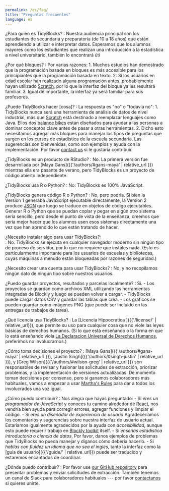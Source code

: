 ```yaml
---
permalink: /es/faq/
title: "Preguntas frecuentes"
language: es
---
```


¿Para quién es TidyBlocks?
:   Nuestra audiencia principal son los estudiantes de secundaria y preparatoria
    (de 10 a 18 años) que están aprendiendo a utilizar e interpretar datos.
    Esperamos que los alumnos mayores como los estudiantes que realizan una
    introducción a la estadística a nivel universitario, también lo encontrará
    úti

¿Por qué bloques?
:   Por varias razones:
    1.  Muchos estudios han demostrado que la programación basada en bloques es
        más accesible para los principiantes que la programación basada en texto.
    2.  Si los usuarios en edad escolar han realizado alguna programación
        antes, probablemente hayan utilizado [Scratch](http://scratch.mit.edu),
        por lo que la interfaz del bloque ya les resultará familiar.
    3.  Igual de importante, la interfaz ya será familiar para sus profesores.

¿Puede TidyBlocks hacer [cosa]?
:   La respuesta es "no" o "todavía no":
    1.  TidyBlocks nunca será una herramienta de análisis de datos de nivel
        industrial, más que [Scratch](http://scratch.mit.edu) está destinado a
        reemplazar lenguajes como Java.  Ellos dos [balance
        bikes](https://en.wikipedia.org/wiki/Balance_bicycle) estan diseñados
        para ayudar a las personas a dominar conceptos clave antes de pasar a
        otras herramientas.
    2.  Dicho esto necesitamos agregar más bloques para manejar los tipos de
        preguntas que surgen en los cursos de estadística de la escuela
        secundaria.  Las sugerencias son bienvenidas, como son ejemplos y ayuda
        con la implementación.  Por favor [contact us](mailto:{{site.email}}) si
        le gustaría contribuir.

¿TidyBlocks es un producto de RStudio?
:   No.
    La primera versión fue desarrollada por [Maya Gans]({{'/authors/#gans-maya' | relative_url }})
    mientras ella era pasante de verano, pero TidyBlocks es un proyecto de código abierto independiente.

¿TidyBlocks usa R o Python?
:   No: TidyBlocks es 100% JavaScript.

¿TidyBlocks genera código R o Python?
:   No, pero podria.
    Si bien la Version 1 generaba JavaScript ejecutable directamente, la
    Version 2 produce [JSON](https://en.wikipedia.org/wiki/JSON) que luego se
    traduce en objetos de código ejecutables.  Generar R o Python que se puedan
    copiar y pegar en algún otro sistema sería sencillo, pero desde el punto de
    vista de la enseñanza, creemos que sería mejor hacer que los alumnos usen
    esos sistemas directamente una vez que han aprendido lo que están tratando
    de hacer.

¿Necesito instalar algo para usar TidyBlocks?:  
:   No.
    TidyBlocks se ejecuta en cualquier navegador moderno sin ningún tipo de
    proceso de servidor, por lo que no requiere que instales nada.  (Esto es
    particularmente importante para los usuarios de escuelas y bibliotecas,
    cuyas máquinas a menudo están bloqueadas por razones de seguridad.)

¿Necesito crear una cuenta para usar TidyBlocks?
:   No, y no recopilamos ningún dato de ningún tipo sobre nuestros usuarios.

¿Puedo guardar proyectos, resultados y parcelas localmente?
:   Si.
    -   Los proyectos se guardan como archivos XML utilizando las herramientas
        integradas de Blockly y luego se pueden volver a cargar.
    -   TidyBlocks puede cargar datos CSV y guardar las tablas que crea.
    -   Los gráficos se pueden guardar como imágenes PNG (que puede ser incluido
        en las entregas de trabajos de tarea).

¿Qué licencia usa TidyBlocks?
:   La [Licencia Hippocratica ]({{'/license/' | relative_url}}),
    que permite su uso para cualquier cosa que no viole las leyes básicas de derechos humanos.
    (Si lo que está enseñando o la forma en que lo está enseñando viola
    [La Declaracion Universal de Derechos Humanos](https://www.un.org/en/universal-declaration-human-rights/),
    preferimos no involucrarnos.)

¿Cómo toma decisiones el proyecto?
:   [Maya Gans]({{'/authors/#gans-maya' | relative_url }}),
    [Justin Singh]({{'/authors/#singh-justin' | relative_url }}),
    y [Greg Wilson]({{'/authors/#wilson-greg' | relative_url }})
    son responsables de revisar y fusionar las solicitudes de extracción,
    priorizar problemas, y la implementación de versiones actualizadas.  De
    momento toman decisiones por consenso, pero si ganamos colaboradores más
    habituales, vamos a empezar a usar [Martha's
    Rules](https://third-bit.com/2019/06/13/marthas-rules.html) para dar a todos
    los involucrados una voz igual.

¿Cómo puedo contribuir?
:   Nos alegra que hayas preguntado:
    -   Si *eres un programador de JavaScript* y conoces tu camino alrededor de
        [React](https://reactjs.org/), nos vendría bien ayuda para corregir
        errores, agregar funciones y limpiar el código.
    -   Si *eres un diseñador de experiencia de usuario* Agradeceríamos los
        comentarios y sugerencias sobre nuestra interfaz de usuario actual.
        Estaríamos igualmente agradecidos por la ayuda con *accesibilidad*,
        aunque esto puede requerir trabajo en [Blockly
        toolkit](https://developers.google.com/blockly/) itself.
    -   Si *enseñas estadística introductoria o ciencia de datos*, Por favor,
        danos ejemplos de problemas que TidyBlocks no pueda manejar y díganos
        cómo debería hacerlo.
    -   Si *hablas con fluidez un idioma que no sea el inglés*, tanto la interfaz
        como la [guia de usuario]({{'/guide/' | relative_url}}) puede ser
        traducido y estaremos encantados de coordinar.

¿Dónde puedo contribuir?
:   Por favor use [our GitHub repository]({{site.github.url}}) para presentar
    problemas y enviar solicitudes de extracción.  También tenemos un canal de
    Slack para colaboradores habituales --- por favor
    [contactanos](mailto:{{site.email}}) si quieres unirte.
